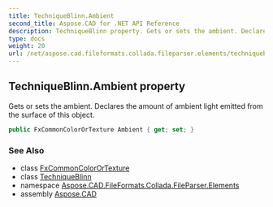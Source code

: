```yaml
---
title: TechniqueBlinn.Ambient
second_title: Aspose.CAD for .NET API Reference
description: TechniqueBlinn property. Gets or sets the ambient. Declares the amount of ambient light emitted from the surface of this object
type: docs
weight: 20
url: /net/aspose.cad.fileformats.collada.fileparser.elements/techniqueblinn/ambient/
---
```

## TechniqueBlinn.Ambient property

Gets or sets the ambient. Declares the amount of ambient light emitted from the surface of this object.

```csharp
public FxCommonColorOrTexture Ambient { get; set; }
```

### See Also

* class [FxCommonColorOrTexture](../../fxcommoncolorortexture/)
* class [TechniqueBlinn](../)
* namespace [Aspose.CAD.FileFormats.Collada.FileParser.Elements](../../techniqueblinn/)
* assembly [Aspose.CAD](../../../)


